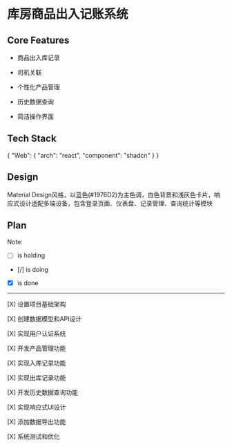 # 库房商品出入记账系统

## Core Features

- 商品出入库记录

- 司机关联

- 个性化产品管理

- 历史数据查询

- 简洁操作界面

## Tech Stack

{
  "Web": {
    "arch": "react",
    "component": "shadcn"
  }
}

## Design

Material Design风格，以蓝色(#1976D2)为主色调，白色背景和浅灰色卡片，响应式设计适配多端设备，包含登录页面、仪表盘、记录管理、查询统计等模块

## Plan

Note: 

- [ ] is holding
- [/] is doing
- [X] is done

---

[X] 设置项目基础架构

[X] 创建数据模型和API设计

[X] 实现用户认证系统

[X] 开发产品管理功能

[X] 实现入库记录功能

[X] 实现出库记录功能

[X] 开发历史数据查询功能

[X] 实现响应式UI设计

[X] 添加数据导出功能

[X] 系统测试和优化

